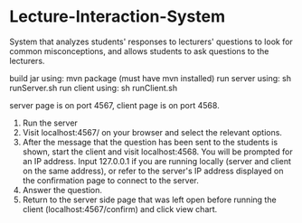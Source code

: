 # Lecture-Interaction-System
System that analyzes students' responses to lecturers' questions to look for common misconceptions, and allows students to ask questions to the lecturers.

build jar using: mvn package (must have mvn installed)
run server using: sh runServer.sh
run client using: sh runClient.sh

server page is on port 4567, client page is on port 4568.

1. Run the server
2. Visit localhost:4567/ on your browser and select the relevant options. 
3. After the message that the question has been sent to the students is shown, start the client and visit localhost:4568. You will be prompted for an IP address. Input 127.0.0.1 if you are running locally (server and client on the same address), or refer to the server's IP address displayed on the confirmation page to connect to the server.
4. Answer the question.
5. Return to the server side page that was left open before running the client (localhost:4567/confirm) and click view chart.

